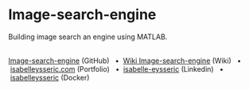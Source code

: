# Image-search-engine
Building image search an engine using MATLAB.
<br/>
<br/>

[Image-search-engine](https://github.com/isabelleysseric/Image-search-engine) (GitHub)
&nbsp; • &nbsp;[Wiki Image-search-engine](https://github.com/isabelleysseric/Image-search-engine/wiki) (Wiki)
&nbsp; • &nbsp;[isabelleysseric.com](https://isabelleysseric.com) (Portfolio)
&nbsp; • &nbsp;[isabelle-eysseric](https://www.linkedin.com/in/isabelle-eysseric/) (Linkedin)
&nbsp; • &nbsp;[isabelleysseric](https://hub.docker.com/u/isabelleysseric) (Docker)
<br/>
<br/>
